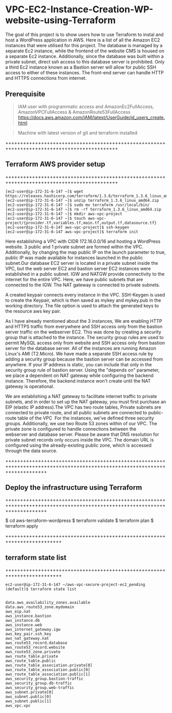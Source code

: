 # VPC-EC2-Instance-Creation-WP-website-using-Terraform

The goal of this project is to show users how to use Terraform to instal and host a WordPress application in AWS. Here is a list of all the Amazon EC2 instances that were utilised for this project. The database is managed by a separate Ec2 instance, while the frontend of the website CMS is housed on a separate Ec2 instance. Additionally, since the database was built within a private subnet, direct ssh access to this database server is prohibited. Only a third Ec2 instance known as a Bastion server will allow for public SSH access to either of these instances. The front-end server can handle HTTP and HTTPS connections from internet.


## Prerequisite

> IAM user with programmatic access and AmazonEc2FullAccess, AmazonVPCFullAccess  &  AmazonRoute53FullAccess
https://docs.aws.amazon.com/IAM/latest/UserGuide/id_users_create.html


> Machine with latest version of git and terraform installed

++++++++++++++++++++++++++++++++++++++++++++++++++++++++++++++++++++++++++++++++++++++++++++
## Terraform AWS provider setup
++++++++++++++++++++++++++++++++++++++++++++++++++++++++++++++++++++++++++++++++++++++++++++

~~~
[ec2-user@ip-172-31-6-147 ~]$ wget https://releases.hashicorp.com/terraform/1.3.6/terraform_1.3.6_linux_amd64.zip
[ec2-user@ip-172-31-6-147 ~]$ unzip terraform_1.3.6_linux_amd64.zip
[ec2-user@ip-172-31-6-147 ~]$ sudo mv terraform /usr/local/bin/
[ec2-user@ip-172-31-6-147 ~]$ rm -rf terraform_1.3.6_linux_amd64.zip
[ec2-user@ip-172-31-6-147 ~]$ mkdir aws-vpc-project
[ec2-user@ip-172-31-6-147 ~]$ touch aws-vpc-project/{provider.tf,variables.tf,main.tf,output.tf,datasource.tf}
[ec2-user@ip-172-31-6-147 aws-vpc-project]$ ssh-keygen
[ec2-user@ip-172-31-6-147 aws-vpc-project]$ terraform init
~~~

Here establishing a VPC with CIDR 172.16.0.0/16 and hosting a WordPress website. 3 public and 1 private subnet are formed within the VPC. Additionally, by changing the map public IP on the launch parameter to true, public IP was made available for instances launched in the public subnet.Our database EC2 server is located in a private subnet inside the VPC, but the web server EC2 and bastion server EC2 instances were established in a public subnet. IGW and NATGW provide connectivity to the internet for the entire VPC. Here, we have public subnets that are connected to the IGW. The NAT gateway is connected to private subnets.

A created keypair connects every instance in the VPC. SSH-Keygen is used to create the Keypair, which is then saved as mykey and mykey.pub in the working directory. The file option is used to attach the generated keys to the resource aws key pair.

As I have already mentioned about the 3 instances, We are enabling HTTP and HTTPS traffic from everywhere and SSH access only from the bastion server traffic on the webserver EC2. This was done by creating a security group that is attached to the instance. The security group rules are used to permit MySQL access only from website and SSH access only from bastion server for the database server. All of the instances are running Amazon Linux's AMI (T2.Micro). We have made a separate SSH access rule by adding a security group because the bastion server can be accessed from anywhere. If your IP address is static, you can include that only in the security group rule of bastion server. Using the "depends on" parameter, we place a dependent on NAT gateway while configuring the backend instance. Therefore, the backend instance won't create until the NAT gateway is operational.


We are establishing a NAT gateway to facilitate internet traffic to private subnets, and in order to set up the NAT gateway, you must first purchase an EIP (elastic IP address).The VPC has two route tables, Private subnets are connected to private route, and all public subnets are connected to public-route table of the VPC  For the instances, we've defined three security groups. Additionally, we use two Route 53 zones within of our VPC. The private zone is configured to handle connections between the webserver and database server. Please be aware that DNS resolution for private subnet records only occurs inside the VPC. The domain URL is configured using the already-existing public zone, which is accessed through the data source.

++++++++++++++++++++++++++++++++++++++++++++++++++++++++++++++++++++++++++++++++++++++++++++++++++++++++++++++++++++++++++
## Deploy the infrastructure using Terraform
++++++++++++++++++++++++++++++++++++++++++++++++++++++++++++++++++++++++++++++++++++++++++++++++++++++++++++++++++++++++++


$ cd  aws-terraform-wordpress
$ terraform validate
$ terraform plan
$ terraform apply

+++++++++++++++++++++++++++++++++++++++++++++++++++++++++++++++++++++++++
## terraform state list
+++++++++++++++++++++++++++++++++++++++++++++++++++++++++++++++++++++++++

~~~
ec2-user@ip-172-31-6-147 ~/aws-vpc-secure-project-ec2_pending (default)$ terraform state list


data.aws_availability_zones.available
data.aws_route53_zone.mydomain
aws_eip.nat
aws_instance.bastion
aws_instance.db
aws_instance.web
aws_internet_gateway.igw
aws_key_pair.ssh_key
aws_nat_gateway.nat
aws_route53_record.database
aws_route53_record.website
aws_route53_zone.private
aws_route_table.private
aws_route_table.public
aws_route_table_association.private[0]
aws_route_table_association.public[0]
aws_route_table_association.public[1]
aws_security_group.bastion-traffic
aws_security_group.db-traffic
aws_security_group.web-traffic
aws_subnet.private[0]
aws_subnet.public[0]
aws_subnet.public[1]
aws_vpc.vpc
~~~
